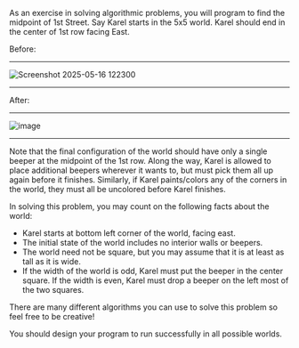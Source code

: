 As an exercise in solving algorithmic problems, you will program to find the midpoint of 1st Street. Say Karel starts in the 5x5 world. Karel should end in the center of 1st row facing East.

Before:

---

![Screenshot 2025-05-16 122300](https://github.com/user-attachments/assets/73f53f2c-a3d9-4503-a53c-9268b2eafd87)

---

After:

---

![image](https://github.com/user-attachments/assets/cb7bdc41-a1cf-4eb3-a0ae-9d22b5a0b46c)


---

Note that the final configuration of the world should have only a single beeper at the midpoint of the 1st row. Along the way, Karel is allowed to place additional beepers wherever it wants to, but must pick them all up again before it finishes. Similarly, if Karel paints/colors any of the corners in the world, they must all be uncolored before Karel finishes.

In solving this problem, you may count on the following facts about the world:

- Karel starts at bottom left corner of the world, facing east.
- The initial state of the world includes no interior walls or beepers.
- The world need not be square, but you may assume that it is at least as tall as it is wide.
- If the width of the world is odd, Karel must put the beeper in the center square. If the width is even, Karel must drop a beeper on the left most of the two squares.

There are many different algorithms you can use to solve this problem so feel free to be creative!

You should design your program to run successfully in all possible worlds.
